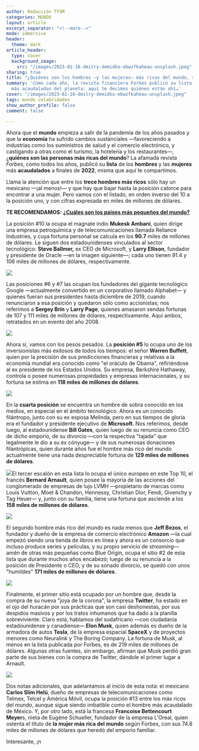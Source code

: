 ```yaml
---
author: Redacción TYSM
categories: MUNDO
layout: article
excerpt_separator: "<!--more-->"
mode: immersive
header:
  theme: dark
article_header:
  type: cover
  background_image:
    src: "/images/2023-01-16-dmitry-demidko-ebwzfkaheau-unsplash.jpeg"
sharing: true
title: "¿Quiénes son los hombres —y las mujeres— más ricos del mundo, según Forbes?"
summary: 'Como cada año, la revista financiera Forbes publicó su lista de las personas
  más acaudaladas del planeta: aquí te decimos quiénes están ahí…'
cover: "/images/2023-01-16-dmitry-demidko-ebwzfkaheau-unsplash.jpeg"
tags: mundo celebridades
show_author_profile: false
comment: false

---
```

Ahora que el **mundo** empieza a salir de la pandemia de los años pasados y que la **economía** ha sufrido cambios sustanciales —favoreciendo a industrias como los suministros de salud y el comercio electrónico, y castigando a otras como el turismo, la hotelería y los restaurantes—, ¿**quiénes son las personas más ricas del mundo**? La afamada revista _Forbes_, como todos los años, publicó su **lista** de los **hombres** y las **mujeres** más **acaudalados** a finales de **2022**, misma que aquí te compartimos.

Llama la atención que entre los **trece hombres más ricos** sólo hay un mexicano —¡al menos!— y que hay que bajar hasta la posición catorce para encontrar a una mujer. Pero vamos con el listado, en orden inverso del 10 a la posición uno, y con cifras expresada en miles de millones de dólares.

**TE RECOMENDAMOS:** [**¿Cuáles son los países más pequeños del mundo?**](https://blog.tonoysumariachi.com/mundo/2022/08/29/cuales-son-los-paises-mas-pequenos-del-mundo.html)

La posición #10 la ocupa el magnate indio **Mukesk Ambani**, quien dirige una empresa petroquímica y de telecomunicaciones llamada Reliance Industries, y cuya fortuna personal se calcula en los **90.7** miles de millones de dólares. Le siguen dos estadounidenses vinculados al sector tecnológico: **Steve Ballmer,** ex CEO de Microsoft, y **Larry Ellison**, fundador y presidente de Oracle —en la imagen siguiente—; cada uno tienen 91.4 y 106 miles de millones de dólares, respectivamente.

![](https://upload.wikimedia.org/wikipedia/commons/thumb/6/69/Larry_Ellison_2013_%289887589546%29.jpg/1024px-Larry_Ellison_2013_%289887589546%29.jpg)

Las posiciones #6 y #7 las ocupan los fundadores del gigante tecnológico Google —actualmente convertido en un corporativo llamado Alphabet— y quienes fueran sus presidentes hasta diciembre de 2019, cuando renunciaron a esa posición y quedaron sólo como accionistas; nos referimos a **Sergey Brin** y **Larry Page**, quienes amasaron sendas fortunas de  107 y 111 miles de millones de dólares, respectivamente. Aquí ambos, retratados en un evento del año 2008.

![](https://upload.wikimedia.org/wikipedia/commons/thumb/d/df/Schmidt-Brin-Page-20080520_%28cropped%29.jpg/941px-Schmidt-Brin-Page-20080520_%28cropped%29.jpg)

Ahora sí, vamos con los pesos pesados. La **posición #5** lo ocupa uno de los inversionistas más exitosos de todos los tiempos: el señor **Warren Buffett**, quien por la precisión de sus predicciones financieras y relativas a la economía mundial era conocido como "el oráculo de Obama", refiriéndose al ex presidente de los Estados Unidos. Su empresa, Berkshire Hathaway, controla o posee numerosas propiedades y empresas internacionales, y su fortuna se estima en **118 miles de millones de dólares**.

![](https://upload.wikimedia.org/wikipedia/commons/thumb/a/af/Warren_Buffett_at_the_2015_SelectUSA_Investment_Summit.jpg/903px-Warren_Buffett_at_the_2015_SelectUSA_Investment_Summit.jpg)

En la **cuarta posición** se encuentra un hombre de sobra conocido en los medios, en especial en el ámbito tecnológico. Ahora es un conocido filántropo, junto con su ex esposa Melinda, pero en sus tiempos de gloria era el fundador y presidente ejecutivo de **Microsoft**. Nos referimos, desde luego, al estadounidense **Bill Gates**, quien luego de su renuncia como CEO de dicho emporio, de su divorcio —con la respectiva "tajada" que legalmente le dio a su ex cónyuge— y de sus numerosas donaciones filantrópicas, quien durante años fue el hombre más rico del mundo actualmente tiene una nada despreciable fortuna de **129 miles de millones de dólares**.

![](https://upload.wikimedia.org/wikipedia/commons/thumb/e/e1/Bill_Gates%2C_WEF_2009_Davos.jpg/1024px-Bill_Gates%2C_WEF_2009_Davos.jpg)El tercer escalón en esta lista lo ocupa el único europeo en este Top 10, el francés **Bernard Arnault**, quien posee la mayoría de las acciones del conglomerado de empresas de lujo LVMH —propietario de marcas como Louis Vuitton, Moet & Chandon, Hennessy, Christian Dior, Fendi, Givenchy y Tag Heuer— y, junto con su familia, tiene una fortuna que asciende a los **158 miles de millones de dólares**.

![](https://upload.wikimedia.org/wikipedia/commons/thumb/b/bb/Bernard_Arnault_%283%29_-_2017.jpg/1024px-Bernard_Arnault_%283%29_-_2017.jpg)

El segundo hombre más rico del mundo es nada menos que **Jeff Bezos**, el fundador y dueño de la empresa de comercio electrónico **Amazon** —la cual empezó siendo una tienda de libros en línea y ahora es un consorcio que incluso produce series y películas, y su propio servicio de _streaming_— amén de otras más pequeñas como Blue Origin, ocupa el sitio #2 de esta lista que durante muchos años encabezó; luego de su renuncia a la posición de Presidente o CEO, y de su sonado divorcio, se quedó con unos "humildes" **171 miles de millones de dólares**.

![](https://upload.wikimedia.org/wikipedia/commons/thumb/0/09/Jeff_Bezos_Unveils_Blue_Origin_Lunar_Lander.jpg/1024px-Jeff_Bezos_Unveils_Blue_Origin_Lunar_Lander.jpg)

Finalmente, el primer sitio está ocupado por un hombre que, desde la compra de su nueva "joya de la corona", la empresa **Twitter**, ha estado en el ojo del huracán por sus prácticas que son casi deshonestas, por sus despidos masivos y por los tratos inhumanos que ha dado a la planilla sobreviviente. Claro está, hablamos del sudafricano —con ciudadanía estadounidense y canadiense— **Elon Musk**, quien además es dueño de la armadora de autos **Tesla**, de la empresa espacial **SpaceX** y de proyectos menores como Neuralink y The Boring Company. La fortuna de Musk, al menos en la lista publicada por Forbes, es de 219 miles de millones de dólares. Algunas otras fuentes, sin embargo, afirman que Musk perdió gran parte de sus bienes con la compra de Twitter, dándole el primer lugar a Arnault.

![](https://upload.wikimedia.org/wikipedia/commons/thumb/3/34/Elon_Musk_Royal_Society_%28crop2%29.jpg/773px-Elon_Musk_Royal_Society_%28crop2%29.jpg)

Dos notas adicionales, que adelantamos al inicio de esta nota: el mexicano **Carlos Slim Helú**, dueño de empresas de telecomunicaciones como Telmex, Telcel y América Móvil, ocupa la posición #13 entre los más ricos del mundo, aunque sigue siendo imbatible como el hombre más acaudalado de México. Y, por otro lado, está la francesa **Francoise Bettencourt Meyer**s, nieta de Eugène Schueller, fundador de la empresa L'Oreal, quien ostenta el título de **la mujer más rica del mundo** según Forbes, con sus 74.8 miles de millones de dólares que heredó del emporio familiar.

Interesante, ¡n
